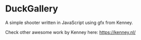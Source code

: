 # DuckGallery
A simple shooter written in JavaScript using gfx from Kenney.

Check other awesome work by Kenney here: https://kenney.nl/
